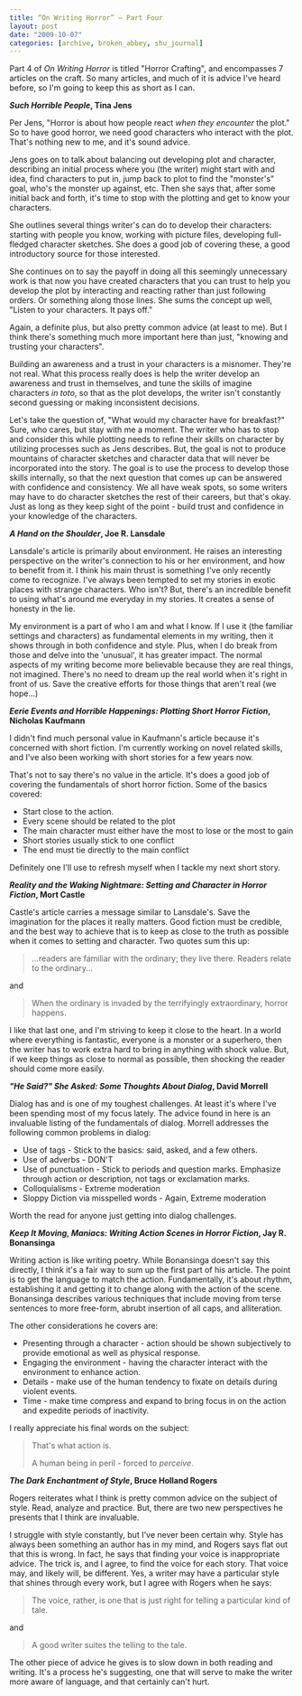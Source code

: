 ```yaml
---
title: “On Writing Horror” – Part Four
layout: post
date: "2009-10-07"
categories: [archive, broken_abbey, shu_journal]
---
```


Part 4 of _On Writing Horror_ is titled "Horror Crafting", and encompasses 7
articles on the craft. So many articles, and much of it is advice I've heard
before, so I'm going to keep this as short as I can.

**_Such Horrible People_, Tina Jens**

Per Jens, "Horror is about how people react _when they encounter_ the plot." So
to have good horror, we need good characters who interact with the plot. That's
nothing new to me, and it's sound advice.

Jens goes on to talk about balancing out developing plot and character,
describing an initial process where you (the writer) might start with and idea,
find characters to put in, jump back to plot to find the "monster's" goal, who's
the monster up against, etc. Then she says that, after some initial back and
forth, it's time to stop with the plotting and get to know your characters.

She outlines several things writer's can do to develop their characters:
starting with people you know, working with picture files, developing
full-fledged character sketches. She does a good job of covering these, a good
introductory source for those interested.

She continues on to say the payoff in doing all this seemingly unnecessary work
is that now you have created characters that you can trust to help you develop
the plot by interacting and reacting rather than just following orders. Or
something along those lines. She sums the concept up well, "Listen to your
characters. It pays off."

Again, a definite plus, but also pretty common advice (at least to me). But I
think there's something much more important here than just, "knowing and
trusting your characters".

Building an awareness and a trust in your characters is a misnomer. They're not
real. What this process really does is help the writer develop an awareness and
trust in themselves, and tune the skills of imagine characters _in toto_, so
that as the plot develops, the writer isn't constantly second guessing or making
inconsistent decisions.

Let's take the question of, "What would my character have for breakfast?" Sure,
who cares, but stay with me a moment. The writer who has to stop and consider
this while plotting needs to refine their skills on character by utilizing
processes such as Jens describes. But, the goal is not to produce mountains of
character sketches and character data that will never be incorporated into the
story. The goal is to use the process to develop those skills internally, so
that the next question that comes up can be answered with confidence and
consistency. We all have weak spots, so some writers may have to do character
sketches the rest of their careers, but that's okay. Just as long as they keep
sight of the point - build trust and confidence in your knowledge of the
characters.

**_A Hand on the Shoulder_, Joe R. Lansdale**

Lansdale's article is primarily about environment. He raises an interesting
perspective on the writer's connection to his or her environment, and how to
benefit from it. I think his main thrust is something I've only recently come to
recognize. I've always been tempted to set my stories in exotic places with
strange characters. Who isn't? But, there's an incredible benefit to using
what's around me everyday in my stories. It creates a sense of honesty in the
lie.

My environment is a part of who I am and what I know. If I use it (the familiar
settings and characters) as fundamental elements in my writing, then it shows
through in both confidence and style. Plus, when I do break from those and delve
into the 'unusual', it has greater impact. The normal aspects of my writing
become more believable because they are real things, not imagined. There's no
need to dream up the real world when it's right in front of us. Save the
creative efforts for those things that aren't real (we hope...)

**_Eerie Events and Horrible Happenings: Plotting Short Horror Fiction_,
Nicholas Kaufmann**

I didn't find much personal value in Kaufmann's article because it's concerned
with short fiction. I'm currently working on novel related skills, and I've also
been working with short stories for a few years now.

That's not to say there's no value in the article. It's does a good job of
covering the fundamentals of short horror fiction. Some of the basics covered:

- Start close to the action.
- Every scene should be related to the plot
- The main character must either have the most to lose or the most to gain
- Short stories usually stick to one conflict
- The end must tie directly to the main conflict

Definitely one I'll use to refresh myself when I tackle my next short story.

**_Reality and the Waking Nightmare: Setting and Character in Horror Fiction_,
Mort Castle**

Castle's article carries a message similar to Lansdale's. Save the imagination
for the places it really matters. Good fiction must be credible, and the best
way to achieve that is to keep as close to the truth as possible when it comes
to setting and character. Two quotes sum this up:

> ...readers are familiar with the ordinary; they live there. Readers relate to
> the ordinary...

and

> When the ordinary is invaded by the terrifyingly extraordinary, horror
> happens.

I like that last one, and I'm striving to keep it close to the heart. In a world
where everything is fantastic, everyone is a monster or a superhero, then the
writer has to work extra hard to bring in anything with shock value. But, if we
keep things as close to normal as possible, then shocking the reader should come
more easily.

**_"He Said?" She Asked: Some Thoughts About Dialog_, David Morrell**

Dialog has and is one of my toughest challenges. At least it's where I've been
spending most of my focus lately. The advice found in here is an invaluable
listing of the fundamentals of dialog. Morrell addresses the following common
problems in dialog:

- Use of tags - Stick to the basics: said, asked, and a few others.
- Use of adverbs - DON'T
- Use of punctuation - Stick to periods and question marks. Emphasize through
  action or description, not tags or exclamation marks.
- Colloquialisms - Extreme moderation
- Sloppy Diction via misspelled words - Again, Extreme moderation

Worth the read for anyone just getting into dialog challenges.

**_Keep It Moving, Maniacs: Writing Action Scenes in Horror Fiction_, Jay R.
Bonansinga**

Writing action is like writing poetry. While Bonansinga doesn't say this
directly, I think it's a fair way to sum up the first part of his article. The
point is to get the language to match the action. Fundamentally, it's about
rhythm, establishing it and getting it to change along with the action of the
scene. Bonansinga describes various techniques that include moving from terse
sentences to more free-form, abrubt insertion of all caps, and alliteration.

The other considerations he covers are:

- Presenting through a character - action should be shown subjectively to
  provide emotional as well as physical response.
- Engaging the environment - having the character interact with the environment
  to enhance action.
- Details - make use of the human tendency to fixate on details during violent
  events.
- Time - make time compress and expand to bring focus in on the action and
  expedite periods of inactivity.

I really appreciate his final words on the subject:

> That's what action is.
>
> A human being in peril - forced to _perceive_.

**_The Dark Enchantment of Style_, Bruce Holland Rogers**

Rogers reiterates what I think is pretty common advice on the subject of style.
Read, analyze and practice. But, there are two new perspectives he presents that
I think are invaluable.

I struggle with style constantly, but I've never been certain why. Style has
always been something an author has in my mind, and Rogers says flat out that
this is wrong. In fact, he says that finding your voice is inappropriate advice.
The trick is, and I agree, to find the voice for each story. That voice may, and
likely will, be different. Yes, a writer may have a particular style that shines
through every work, but I agree with Rogers when he says:

> The voice, rather, is one that is just right for telling a particular kind of
> tale.

and

> A good writer suites the telling to the tale.

The other piece of advice he gives is to slow down in both reading and writing.
It's a process he's suggesting, one that will serve to make the writer more
aware of language, and that certainly can't hurt.
